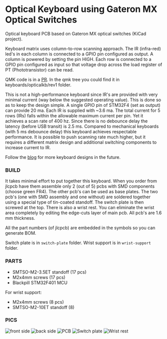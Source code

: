 # Optical Keyboard using Gateron MX Optical Switches


Optical keyboard PCB based on Gateron MX optical switches (KiCad project).

Keyboard matrix uses column-to-row scanning approach. The IR
(infra-red) led's in each column is connected to a GPIO pin configured as
output. A column is powered by setting the pin HIGH.
Each row is connected to a GPIO pin configured as input so that voltage drop
across the load register of PT (Phototransistor) can be read.

QMK code is in a [PR](https://github.com/qmk/qmk_firmware/pull/17852). In the
qmk tree you could find it in keyboards/opticalkb/rev1 folder.

This is not a high-performance keyboard since IR's are provided with very
minimal current (way below the suggested operating value). This is done so as
to keep the design simple. A single GPIO pin of STM32F4 (set as output)
can provide 20 ma. Each IR is supplied with ~3.6 ma. The total current for 5
rows (IRs) falls within the allowable maximum current per pin. Yet it achieves
a scan rate of 400 hz. Since there is no debounce delay the latency (before USB
transit) is 2.5 ms. Compared to mechanical keyboards (with 5 ms debounce delay)
this keyboard achieves respectable performance. It is possible to push scanning
rate much higher, but it requires a different matrix design and additional switching
components to increase current to IR. 

Follow the [blog](https://girishji.github.io/) for more keyboard designs in the future.

### BUILD

It takes minimal effort to put together this keyboard. When you order from
jlcpcb have them assemble only 2 (out of 5) pcbs with SMD components (choose
green FR4). The other pcb's can be used as base plates. The two pcb's (one
with SMD assembly and one without) are soldered together using a special type
of tin-coated standoff. The switch plate is then screwed at the top. There is
also a wrist rest. You can eliminate the wrist area completely by editing the
edge-cuts layer of main pcb. All pcb's are 1.6 mm thickness.

All the part numbers (of jlcpcb) are embedded in the symbols so you can generate BOM.

Switch plate is in `switch-plate` folder. Wrist support is in `wrist-support` folder.

### PARTS

- SMTSO-M2-3.5ET standoff (17 pcs)
- M2x4mm screws (17 pcs)
- Blackpill STM32F401 MCU

For wrist support:

- M2x4mm screws (8 pcs)
- SMTSO-M2-10ET standoff (8)

### PICS

![front side](https://i.imgur.com/WgVoHNz.jpg)
![back side](https://i.imgur.com/aYTM2Oq.jpg)
![PCB](https://i.imgur.com/2z5SLGM.png)
![Switch plate](https://i.imgur.com/m8c4q6x.png)
![Wrist rest](https://i.imgur.com/8WCkxZB.png)


